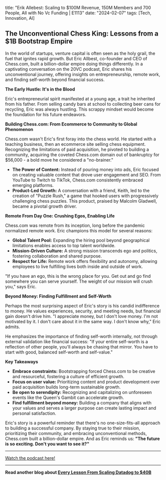 

title: "Erik Allebest: Scaling to $100M Revenue, 150M Members and 700 People, All with No Vc Funding | E1113"
date: "2024-02-07"
tags: [Tech, Innovation, AI]


## The Unconventional Chess King: Lessons from a $1B Bootstrap Empire 

In the world of startups, venture capital is often seen as the holy grail, the fuel that ignites rapid growth. But Eric Allbest, co-founder and CEO of Chess.com, built a billion-dollar empire doing things differently. In a captivating conversation on the 20VC podcast, Eric shares his unconventional journey, offering insights on entrepreneurship, remote work, and finding self-worth beyond financial success. 

**The Early Hustle: It's in the Blood** 

Eric's entrepreneurial spirit manifested at a young age, a trait he inherited from his father. From selling candy bars at school to collecting beer cans for recycling, Eric was always hustling. This scrappy mindset would become the foundation for his future endeavors.

**Building Chess.com: From Ecommerce to Community to Global Phenomenon**

Chess.com wasn't Eric's first foray into the chess world. He started with a teaching business, then an ecommerce site selling chess equipment. Recognizing the limitations of paid acquisition, he pivoted to building a community, acquiring the coveted Chess.com domain out of bankruptcy for $56,000 - a bold move he considered a "no-brainer."  

* **The Power of Content:** Instead of pouring money into ads, Eric focused on creating valuable content that drove user engagement and SEO. From YouTube to Twitch to TikTok, Chess.com consistently embraced emerging platforms.
* **Product-Led Growth:**  A conversation with a friend, Keith, led to the creation of "Puzzle Rush," a game that hooked users with progressively challenging chess puzzles. This product, praised by Malcolm Gladwell, became a pivotal growth driver. 

**Remote From Day One: Crushing Egos, Enabling Life** 

Chess.com was remote from its inception, long before the pandemic normalized remote work. Eric champions this model for several reasons:

* **Global Talent Pool:**  Expanding the hiring pool beyond geographical limitations enables access to top talent worldwide.
* **Mission-Driven Culture:**  A strong mission transcends ego and politics, fostering collaboration and shared purpose.
* **Respect for Life:**  Remote work offers flexibility and autonomy, allowing employees to live fulfilling lives both inside and outside of work. 

"If you have an ego, this is the wrong place for you. Get out and go find somewhere you can serve yourself. The weight of our mission will crush you," says Eric. 

**Beyond Money: Finding Fulfillment and Self-Worth**

Perhaps the most surprising aspect of Eric's story is his candid indifference to money. He values experiences, security, and meeting needs, but financial gain doesn't drive him. "I appreciate money, but I don't love money. I'm not motivated by it. I don't care about it in the same way. I don't know why," Eric admits. 

He emphasizes the importance of finding self-worth internally, not through external validation like financial success: "If your entire self-worth is a reflection of other people, you'll always be chasing that mirror. You have to start with good, balanced self-worth and self-value."

**Key Takeaways**

* **Embrace constraints:** Bootstrapping forced Chess.com to be creative and resourceful, fostering a culture of efficient growth.
* **Focus on user value:**  Prioritizing content and product development over paid acquisition builds long-term sustainable growth.
* **Be open to serendipity:**  Recognizing and capitalizing on unforeseen events like the Queen's Gambit can accelerate growth.
* **Find fulfillment beyond money:** Building a company that aligns with your values and serves a larger purpose can create lasting impact and personal satisfaction.

Eric's story is a powerful reminder that there's no one-size-fits-all approach to building a successful company. By staying true to their mission, prioritizing their community, and embracing unconventional methods, Chess.com built a billion-dollar empire. And as Eric reminds us: **"The future is so exciting. Don't you want to see it?"**

---

<a href="https://youtube.com/watch?v=sT3isR06-fg" target="_blank">Watch the podcast here!</a>


---

**Read another blog about [Every Lesson From Scaling Datadog to $40B](./20240614-olivierpomel-theloganbartlettshow)**
